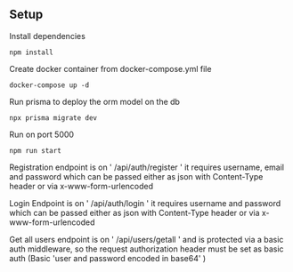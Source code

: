 ## Setup
Install dependencies
```
npm install
```
Create docker container from docker-compose.yml file
```
docker-compose up -d
```
Run prisma to deploy the orm model on the db
```
npx prisma migrate dev
```

Run on port 5000
```
npm run start
```

Registration endpoint is on
' /api/auth/register '
it requires username, email and password which can be passed either as json with Content-Type header or via x-www-form-urlencoded

Login Endpoint is on
' /api/auth/login '
it requires username and password which can be passed either as json with Content-Type header or via x-www-form-urlencoded

Get all users endpoint is on
' /api/users/getall ' and is protected via a basic auth middleware, 
so the request authorization header must be set as basic auth (Basic 'user and password encoded in base64' )


